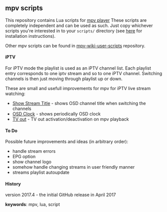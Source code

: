 ## mpv scripts

This repository contains Lua scripts for [mpv player](https://github.com/mpv-player/mpv "GitHub project") 
These scripts are completely independent and can be used as such. Just copy whichever scripts you're interested 
in to your `scripts/` directory (see [here](https://mpv.io/manual/master/#lua-scripting) for installation instructions).

Other mpv scripts can be found in [mpv-wiki-user-scripts](https://github.com/mpv-player/mpv/wiki/User-Scripts "mpv scripts") repository.

#### iPTV

For iPTV mode the playlist is used as an iPTV channel list. Each playlist entry corresponds to one iptv stream and so to one iPTV channel. 
Switching channels is then just moving through playlist up or down.

These are small and usefull improvements for mpv for iPTV live stream watching:
* [Show Stream Title](scripts/show-stream-title.lua) - shows OSD channel title when switching the channels
* [OSD Clock](scripts/osd-clock.lua) - shows periodically OSD clock
* [TV out](scripts/tv.lua) - TV out activation/deactivation on mpv playback

#### To Do

Possible future improvements and ideas (in arbitrary order):
* handle stream errors
* EPG option
* show channel logo
* somehow handle changing streams in user friendly manner
* streams playlist autoupdate

#### History

version 2017.4 - the initial GitHub release in April 2017

**keywords**: mpv, lua, script

